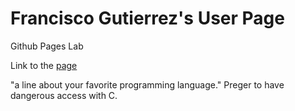 # Francisco Gutierrez's User Page



<!-- CSE110GithubPagesProject
-->
Github Pages Lab

Link to the [page](https://illusivealdebaran.github.io/CSE110GithubPagesProject/)

"a line about your favorite programming language."
Preger to have dangerous access with C. 
